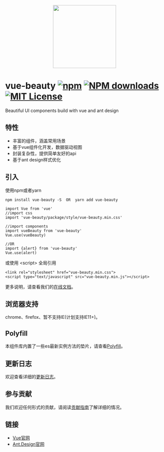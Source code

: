 <p align="center">
    <a href="https://github.com/FE-Driver/vue-beauty">
        <img width="200" src="https://raw.githubusercontent.com/FE-Driver/vue-beauty/master/src/assets/VB-logo.png">
    </a>
</p>

# vue-beauty [![npm](http://img.shields.io/npm/v/vue-beauty.svg)](https://www.npmjs.com/package/vue-beauty) [![NPM downloads](http://img.shields.io/npm/dm/vue-beauty.svg)](https://www.npmjs.com/package/vue-beauty) [![MIT License](https://img.shields.io/github/license/mashape/apistatus.svg)](https://www.npmjs.com/package/vue-beauty)
Beautiful  UI components build with vue and ant design

## 特性
- 丰富的组件，涵盖常用场景
- 基于vue组件化开发，数据驱动视图
- 封装复杂性，提供简单友好的api
- 基于ant design样式优化

## 引入
使用npm或者yarn
```
npm install vue-beauty -S  OR  yarn add vue-beauty

import Vue from 'vue'
//import css
import 'vue-beauty/package/style/vue-beauty.min.css'

//import components
import vueBeauty from 'vue-beauty'
Vue.use(vueBeauty)

//OR
import {alert} from 'vue-beauty'
Vue.use(alert)
```
或使用 &lt;script&gt; 全局引用
```
<link rel="stylesheet" href="vue-beauty.min.css"> 
<script type="text/javascript" src="vue-beauty.min.js"></script> 
```
更多说明，请查看我们的[在线文档](https://fe-driver.github.io/vue-beauty)。

## 浏览器支持
chrome、firefox、暂不支持IE(计划支持IE11+)。

## Polyfill
本组件库内置了一些es最新实例方法的垫片，请查看[Polyfill](https://fe-driver.github.io/vue-beauty/#!/components/polyfill)。

## 更新日志
欢迎查看详细的[更新日志](https://github.com/FE-Driver/vue-beauty/releases)。

## 参与贡献
我们欢迎任何形式的贡献，请阅读[贡献指南](https://fe-driver.github.io/vue-beauty/#!/components/contribute)了解详细的情况。

## 链接
- [Vue官网](http://cn.vuejs.org//)
- [Ant.Design官网](http://ant.design/)